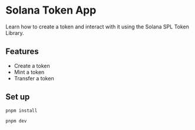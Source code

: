 # Solana Token App

Learn how to create a token and interact with it using the Solana SPL Token Library.

## Features

- Create a token
- Mint a token
- Transfer a token

## Set up

```bash
pnpm install
```

```bash
pnpm dev
```
